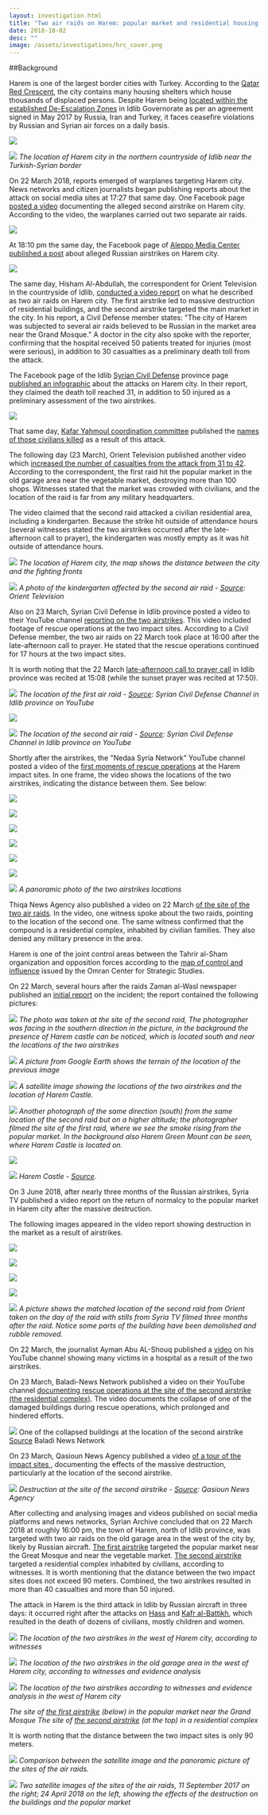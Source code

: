 ```yaml
---
layout: investigation.html
title: "Two air raids on Harem: popular market and residential housing complex  "
date: 2018-10-02
desc: ""
image: /assets/investigations/hrc_cover.png
---
```


##Background

﻿Harem is one of the largest border cities with Turkey. According to the [Qatar Red Crescent](https://www.google.com/url?q=https://www.humanitarianresponse.info/sites/www.humanitarianresponse.info/files/assessments/idps_from_eastern_syria.pdf&sa=D&ust=1538477135298000), the city contains many housing shelters which house thousands of displaced persons. Despite Harem being [located within the established De-Escalation Zones](https://www.google.com/url?q=https://www.youtube.com/watch?v%3D5cF-gIL8yzk&sa=D&ust=1538477135299000)  in Idlib Governorate as per an agreement signed in May 2017 by Russia, Iran and Turkey, it faces ceasefire violations by Russian and Syrian air forces on a daily basis.

![](/assets/investigations/Harem/image25.png)

![](/assets/investigations/Harem/image12.jpg)
*The location of Harem city in the northern countryside of Idlib near the Turkish-Syrian border*

On 22 March 2018, reports emerged of warplanes targeting Harem city. News networks and citizen journalists began publishing reports about the attack on social media sites at 17:27 that same day. One Facebook page [posted a video](https://www.google.com/url?q=https://www.facebook.com/1765254933690858/videos/2064178657131816/?fb_dtsg_ag%3DAdwdTli_SrLh0UU425oJ0cv5lMKp5rNLV9yEkfYRHMKQoQ%253AAdzKVR0kfB1SJ7CB--TxGzlxF3bmCYCppYEH4Dp0eF573w&sa=D&ust=1538477135300000) documenting the alleged second airstrike on Harem city. According to the video, the warplanes carried out two separate air raids.

![](/assets/investigations/Harem/image30.png)

At 18:10 pm the same day, the Facebook page of [Aleppo Media Center published a post](https://www.google.com/url?q=http://archive.fo/ootFv&sa=D&ust=1538477135300000) about alleged Russian airstrikes on Harem city.

![](/assets/investigations/Harem/image20.png)

The same day, Hisham Al-Abdullah, the correspondent for Orient Television in the countryside of Idlib, [conducted a video report](https://www.google.com/url?q=https://www.youtube.com/watch?v%3DpDtU38PE_oM&sa=D&ust=1538477135301000) on what he described as two air raids on Harem city. The first airstrike led to massive destruction of residential buildings, and the second airstrike targeted the main market in the city. In his report, a Civil Defense member states: "The city of Harem was subjected to several air raids believed to be Russian in the market area near the Grand Mosque." A doctor in the city also spoke with the reporter, confirming that the hospital received 50 patients treated for injuries (most were serious), in addition to 30 casualties as a preliminary death toll from the attack.

The Facebook page of the Idlib [Syrian Civil Defense](https://www.google.com/url?q=https://www.facebook.com/SyrianCivilDefenceIdlibWhiteHelmets/photos/a.479509938814734/1609876025778114/?type%3D3&sa=D&ust=1538477135301000) province page [published an infographic](https://www.google.com/url?q=http://archive.fo/JKrGB&sa=D&ust=1538477135302000) about the attacks on Harem city. In their report, they claimed the death toll reached 31, in addition to 50 injured as a preliminary assessment of the two airstrikes.

![](/assets/investigations/Harem/image17.png)

That same day, [Kafar Yahmoul coordination committee](https://www.facebook.com/k.nn.hos/) published the [names of those civilians  killed](https://www.google.com/url?q=http://archive.fo/y9AiW&sa=D&ust=1538477135303000) as a result of this attack.

The following day (23 March), Orient Television published another video which [increased the number of casualties from the attack from 31 to 42](https://www.google.com/url?q=https://www.youtube.com/watch?v%3DreWiAxofGVY&sa=D&ust=1538477135303000). According to the correspondent, the first raid hit the popular market in the old garage area near the vegetable market, destroying more than 100 shops. Witnesses stated that the market was crowded with civilians, and the location of the raid is far from any military headquarters.

The video claimed that the second raid attacked a civilian residential area, including a kindergarten. Because the strike hit outside of attendance hours (several witnesses stated the two airstrikes occurred after the late-afternoon call to prayer), the kindergarten was mostly empty as it was hit outside of attendance hours.

![](/assets/investigations/Harem/image35.jpg)
*The location of Harem city, the map shows the distance between the city and the fighting fronts*

![](/assets/investigations/Harem/image9.png)
*A photo of the kindergarten affected by the second air raid - [Source](https://www.google.com/url?q=https://www.youtube.com/watch?v%3DreWiAxofGVY&sa=D&ust=1538477135304000): Orient Television*


Also on 23 March, Syrian Civil Defense in Idlib province posted a video to their YouTube channel [reporting on the two airstrikes](https://www.google.com/url?q=https://www.youtube.com/watch?v%3Dg4SJoYgo7hU&sa=D&ust=1538477135305000). This video included footage of rescue operations at the two impact sites. According to a Civil Defense member, the two air raids on 22 March took place at 16:00 after the late-afternoon call to prayer. He stated that the rescue operations continued for 17 hours at the two impact sites.

It is worth noting that the 22 March [late-afternoon call to prayer call](https://www.google.com/url?q=https://timesprayer.today/1677-month03-year2018-%25D8%25AC%25D8%25AF%25D9%2588%25D9%2584-%25D9%2585%25D9%2588%25D8%25A7%25D9%2582%25D9%258A%25D8%25AA-%25D8%25A7%25D9%2584%25D8%25B5%25D9%2584%25D8%25A7%25D8%25A9-%25D8%25B4%25D9%2587%25D8%25B1-%25D9%2585%25D8%25A7%25D8%25B1%25D8%25B3-%25D8%25A5%25D8%25AF%25D9%2584%25D8%25A8.html&sa=D&ust=1538477135305000) in Idlib province was recited at 15:08 (while the sunset prayer was recited at 17:50).

![](/assets/investigations/Harem/image24.png)
*The location of the first air raid - [Source](https://www.google.com/url?q=https://www.youtube.com/watch?v%3Dg4SJoYgo7hU&sa=D&ust=1538477135306000): Syrian Civil Defense Channel in Idlib province on YouTube*

![](/assets/investigations/Harem/image21.png)

![](/assets/investigations/Harem/image26.png)
*The location of the second air raid - [Source](https://www.google.com/url?q=https://www.youtube.com/watch?v%3Dg4SJoYgo7hU&sa=D&ust=1538477135307000): Syrian Civil Defense Channel in Idlib province on YouTube*

Shortly after the airstrikes, the "Nedaa Syria Network" YouTube channel posted a video of the  [first moments of rescue operations](https://www.google.com/url?q=https://www.youtube.com/watch?v%3DBg4SInsCizA&sa=D&ust=1538477135307000) at the Harem impact sites. In one frame, the video shows the locations of the two airstrikes, indicating the distance between them. See below:

![](/assets/investigations/Harem/image1.png)

![](/assets/investigations/Harem/image6.png)

![](/assets/investigations/Harem/image8.png)

![](/assets/investigations/Harem/image18.png)

![](/assets/investigations/Harem/image23.png)

![](/assets/investigations/Harem/image3.png)

![](/assets/investigations/Harem/image29.jpg)
*A panoramic photo of the two airstrikes locations*


Thiqa News Agency also published a video on 22 March [of the site of the two air raids](https://www.google.com/url?q=https://www.youtube.com/watch?v%3DogKrVO-o3sE&sa=D&ust=1538477135308000). In the video, one witness spoke about the two raids, pointing to the location of the second one. The same witness confirmed that the compound is a residential complex, inhabited by civilian families. They also denied any military presence in the area.

Harem is one of the joint control areas between the Tahrir al-Sham organization and opposition forces according to the [map of control and influence](https://www.google.com/url?q=https://www.omrandirasat.org//assets/investigations/Harem/M.C.A.P/%25D8%25AE%25D8%25B1%25D9%258A%25D8%25B7%25D8%25A9%2520%25D8%25A7%25D9%2584%25D9%2586%25D9%2581%25D9%2588%25D8%25B0%2520%25D9%2588%25D8%25A7%25D9%2584%25D8%25B3%25D9%258A%25D8%25B7%25D8%25B1%25D8%25A9%2520%25D9%2581%25D9%258A%2520%25D8%25B3%25D9%2588%25D8%25B1%25D9%258A%25D8%25A9%2520%25D9%2588%25D8%25BA%25D8%25B1%25D8%25A8%2520%25D8%25A7%25D9%2584%25D8%25B9%25D8%25B1%25D8%25A7%25D9%2582%2520-%252015%2520%25D9%2586%25D9%258A%25D8%25B3%25D8%25A7%25D9%2586.pdf&sa=D&ust=1538477135309000) issued by the Omran Center for Strategic Studies.

On 22 March, several hours after the raids Zaman al-Wasl newspaper published an [initial report](https://www.google.com/url?q=https://www.zamanalwsl.net/news/article/85783/&sa=D&ust=1538477135310000) on the incident; the report contained the following pictures:

![](/assets/investigations/Harem/image11.png)
*The photo was taken at the site of the second raid, The photographer was facing in the southern direction in the picture, in the background the presence of Harem castle can be noticed, which is located south and near the locations of the two airstrikes*


![](/assets/investigations/Harem/image4.png)
*A picture from Google Earth shows the terrain of the location of the previous image*


![](/assets/investigations/Harem/image2.jpg)
*A satellite image showing the locations of the two airstrikes and the location of Harem Castle.*


![](/assets/investigations/Harem/image33.png)
*Another photograph of the same direction (south) from the same location of the second raid but on a higher altitude; the photographer filmed the site of the first raid, where we see the smoke rising from the popular market. In the background also Harem Green Mount can be seen, where Harem Castle is located on.*


![](/assets/investigations/Harem/image5.png)

![](/assets/investigations/Harem/image32.png)
*Harem Castle - [Source](https://www.google.com/url?q=http://esyria.sy/sites/code/index.php?site%3Didleb%26p%3Dstories%26category%3Druins%26filename%3D201011221500123&sa=D&ust=1538477135311000).*


On 3 June 2018, after nearly three months of the Russian airstrikes, Syria TV published a video report on the return of normalcy to the popular market in Harem city after the massive destruction.

The following images appeared in the video report showing destruction in the market as a result of airstrikes.

![](/assets/investigations/Harem/image16.png)

![](/assets/investigations/Harem/image27.png)

![](/assets/investigations/Harem/image28.png)

![](/assets/investigations/Harem/image22.png)

![](/assets/investigations/Harem/image14.jpg)
*A picture shows the matched location of the second raid from Orient taken on the day of the raid with stills from Syria TV filmed three months after the raid. Notice some parts of the building have been demolished and rubble removed.*


On 22 March, the journalist Ayman Abu AL-Shouq published a [video](https://www.google.com/url?q=https://www.youtube.com/watch?v%3D-LT1lFxzalU&sa=D&ust=1538477135313000) on his YouTube channel showing many victims in a hospital as a result of the two airstrikes.

On 23 March, Baladi-News Network published a video on their YouTube channel [documenting rescue operations at the site of the second airstrike (the residential complex)](https://www.youtube.com/watch?v%3DWo95UYI-_M8&sa=D&ust=1538477135313000). The video documents the collapse of one of the damaged buildings during rescue operations, which prolonged and hindered efforts.

![](/assets/investigations/Harem/image19.png)
One of the collapsed buildings at the location of the second airstrike
[Source](https://www.google.com/url?q=https://www.youtube.com/watch?v%3DWo95UYI-_M8&sa=D&ust=1538477135314000) Baladi News Network


On 23 March, Qasioun News Agency published a video [of a tour of the impact sites ](https://www.google.com/url?q=https://www.youtube.com/watch?v%3D0ab_zYmfDpg&sa=D&ust=1538477135314000), documenting the effects of the massive destruction, particularly at the location of the second airstrike.

![](/assets/investigations/Harem/image31.png)
*Destruction at the site of the second airstrike - [Source](https://www.google.com/url?q=https://www.youtube.com/watch?v%3D0ab_zYmfDpg&sa=D&ust=1538477135315000): Qasioun News Agency*

After collecting and analysing images and videos published on social media platforms and news networks, Syrian Archive concluded that on 22 March 2018 at roughly 16:00 pm, the town of Harem, north of Idlib province, was targeted with two air raids on the old garage area in the west of the city by, likely by Russian aircraft. [The first airstrike](https://www.google.com/url?q=https://www.google.com/maps/place/36%25C2%25B012'33.5%2522N%2B36%25C2%25B031'12.0%2522E/@36.2092191,36.519996,179m/data%3D!3m1!1e3!4m5!3m4!1s0x0:0x0!8m2!3d36.2093028!4d36.5199889&sa=D&ust=1538477135316000) targeted the popular market near the Great Mosque and near the vegetable market. [The second airstrike](https://www.google.com/url?q=https://www.google.com/maps/place/36%25C2%25B012'36.4%2522N%2B36%25C2%25B031'11.2%2522E/@36.210025,36.5197782,261m/data%3D!3m1!1e3!4m5!3m4!1s0x0:0x0!8m2!3d36.210121!4d36.519764&sa=D&ust=1538477135316000) targeted a residential complex inhabited by civilians, according to witnesses. It is worth mentioning that the distance between the two impact sites does not exceed 90 meters. Combined, the two airstrikes resulted in more than 40 casualties and more than 50 injured.

The attack in Harem is the third attack in Idlib by Russian aircraft in three days: it occurred right after the attacks on [Hass](https://www.google.com/url?q=https://www.youtube.com/watch?v%3DvhWCokTU6GA&sa=D&ust=1538477135316000) and [Kafr al-Battikh](https://www.google.com/url?q=https://www.youtube.com/watch?v%3Dbf1-afwsPv0&sa=D&ust=1538477135316000), which resulted in the death of dozens of civilians, mostly children and women.

![](/assets/investigations/Harem/image7.jpg)
*The location of the two airstrikes in the west of Harem city, according to witnesses*


![](/assets/investigations/Harem/image15.jpg)
*The location of the two airstrikes in the old garage area in the west of Harem city, according to witnesses and evidence analysis*

![](/assets/investigations/Harem/image34.jpg)
*The location of the two airstrikes according to witnesses and evidence analysis in the west of Harem city*

*The site of [the first airstrike](https://www.google.com/maps/place/36%C2%B012%2733.5%22N+36%C2%B031%2712.0%22E/@36.2092191,36.519996,179m/data=!3m1!1e3!4m5!3m4!1s0x0:0x0!8m2!3d36.2093028!4d36.5199889) (below) in the popular market near the Grand Mosque*
*The site of [the second airstrike](https://www.google.com/maps/place/36%C2%B012%2736.4%22N+36%C2%B031%2711.2%22E/@36.210025,36.5197782,261m/data=!3m1!1e3!4m5!3m4!1s0x0:0x0!8m2!3d36.210121!4d36.519764) (at the top) in a residential complex*


It is worth noting that the distance between the two impact sites is only 90 meters.

![](/assets/investigations/Harem/image10.jpg)
*Comparison between the satellite image and the panoramic picture of the sites of the air raids.*


![](/assets/investigations/Harem/image13.png)
*Two satellite images of the sites of the air raids, 11 September 2017 on the right; 24 April 2018 on the left, showing the effects of the destruction on the buildings and the popular market*
